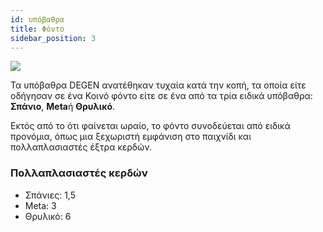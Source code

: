 ```yaml
---
id: υπόβαθρα
title: Φόντο
sidebar_position: 3
---
```


![](/img/rngBackgrounds.gif)

Τα υπόβαθρα DEGEN ανατέθηκαν τυχαία κατά την κοπή, τα οποία είτε οδήγησαν σε ένα Κοινό φόντο είτε σε ένα από τα τρία ειδικά υπόβαθρα: **Σπάνιο**, **Meta**ή **Θρυλικό**.

Εκτός από το ότι φαίνεται ωραίο, το φόντο συνοδεύεται από ειδικά προνόμια, όπως μια ξεχωριστή εμφάνιση στο παιχνίδι και πολλαπλασιαστές έξτρα κερδών.

### Πολλαπλασιαστές κερδών

- Σπάνιες: 1,5
- Meta: 3
- Θρυλικό: 6
